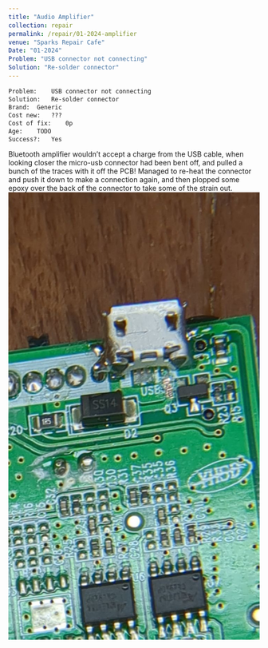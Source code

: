 ```yaml
---
title: "Audio Amplifier"
collection: repair
permalink: /repair/01-2024-amplifier
venue: "Sparks Repair Cafe"
Date: "01-2024"
Problem: "USB connector not connecting"
Solution: "Re-solder connector"
---
```

```
Problem:    USB connector not connecting 
Solution:   Re-solder connector 
Brand:  Generic 
Cost new:   ??? 
Cost of fix:    0p 
Age:    TODO 
Success?:   Yes 
```
Bluetooth amplifier wouldn’t accept a charge from the USB cable, when looking closer the micro-usb connector had been bent off, and pulled a bunch of the traces with it off the PCB! Managed to re-heat the connector and push it down to make a connection again, and then plopped some epoxy over the back of the connector to take some of the strain out.
![](/images/repair_cafe/usb_amplifier/usb_amplifier_1.jpg)
